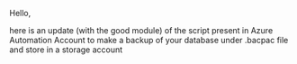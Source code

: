 Hello,

here is an update (with the good module) of the script present in Azure Automation Account to make a backup of your database under .bacpac file and store in a storage account 
